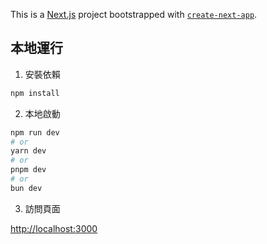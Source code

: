 This is a [Next.js](https://nextjs.org) project bootstrapped with [`create-next-app`](https://nextjs.org/docs/app/api-reference/cli/create-next-app).


## 本地運行

1. 安裝依賴

```bash
npm install
```

2. 本地啟動

```bash
npm run dev
# or
yarn dev
# or
pnpm dev
# or
bun dev
```

3. 訪問頁面

[http://localhost:3000](http://localhost:3000)
